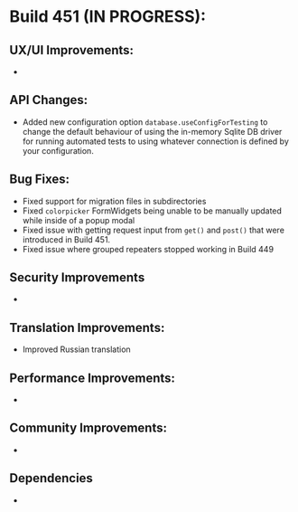 # Build 451 (IN PROGRESS):

## UX/UI Improvements:
-

## API Changes:
- Added new configuration option `database.useConfigForTesting` to change the default behaviour of using the in-memory Sqlite DB driver for running automated tests to using whatever connection is defined by your configuration.

## Bug Fixes:
- Fixed support for migration files in subdirectories
- Fixed `colorpicker` FormWidgets being unable to be manually updated while inside of a popup modal
- Fixed issue with getting request input from `get()` and `post()` that were introduced in Build 451.
- Fixed issue where grouped repeaters stopped working in Build 449

## Security Improvements
-

## Translation Improvements:
- Improved Russian translation

## Performance Improvements:
-

## Community Improvements:
-

## Dependencies
-